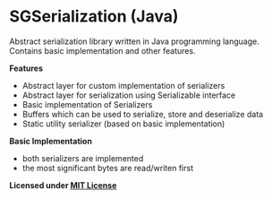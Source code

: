 # SGSerialization (Java)

Abstract serialization library written in Java programming language. Contains basic implementation and other features.

**Features**
- Abstract layer for custom implementation of serializers
- Abstract layer for serialization using Serializable interface
- Basic implementation of Serializers
- Buffers which can be used to serialize, store and deserialize data
- Static utility serializer (based on basic implementation)

**Basic Implementation**
- both serializers are implemented
- the most significant bytes are read/writen first

**Licensed under [MIT License](/LICENSE.txt)**